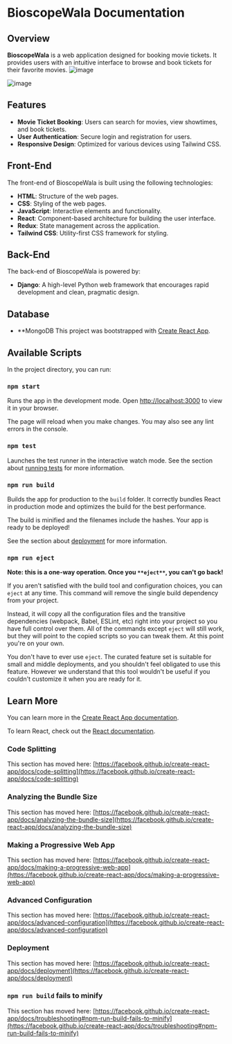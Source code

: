 # BioscopeWala Documentation
## Overview
**BioscopeWala** is a web application designed for booking movie tickets. It provides users with an intuitive interface to browse and book tickets for their favorite movies.
![image](https://github.com/user-attachments/assets/b0524847-0322-4152-a6c9-8db2f7bde56d)

![image](https://github.com/user-attachments/assets/ffb701ed-0d30-416f-b2cf-bbd14acb0d78)

## Features
- **Movie Ticket Booking**: Users can search for movies, view showtimes, and book tickets.
- **User Authentication**: Secure login and registration for users.
- **Responsive Design**: Optimized for various devices using Tailwind CSS.
## Front-End
The front-end of BioscopeWala is built using the following technologies:

- **HTML**: Structure of the web pages.
- **CSS**: Styling of the web pages.
- **JavaScript**: Interactive elements and functionality.
- **React**: Component-based architecture for building the user interface.
- **Redux**: State management across the application.
- **Tailwind CSS**: Utility-first CSS framework for styling.
## Back-End
The back-end of BioscopeWala is powered by:

- **Django**: A high-level Python web framework that encourages rapid development and clean, pragmatic design.
## Database
- **MongoDB
This project was bootstrapped with [﻿Create React App](https://github.com/facebook/create-react-app).

## Available Scripts
In the project directory, you can run:

### `npm start` 
Runs the app in the development mode.
Open [﻿http://localhost:3000](http://localhost:3000/) to view it in your browser.

The page will reload when you make changes.
You may also see any lint errors in the console.

### `npm test` 
Launches the test runner in the interactive watch mode.
See the section about [﻿running tests](https://facebook.github.io/create-react-app/docs/running-tests) for more information.

### `npm run build` 
Builds the app for production to the `build` folder.
It correctly bundles React in production mode and optimizes the build for the best performance.

The build is minified and the filenames include the hashes.
Your app is ready to be deployed!

See the section about [﻿deployment](https://facebook.github.io/create-react-app/docs/deployment) for more information.

### `npm run eject` 
**Note: this is a one-way operation. Once you **`**eject**`**, you can't go back!**

If you aren't satisfied with the build tool and configuration choices, you can `eject` at any time. This command will remove the single build dependency from your project.

Instead, it will copy all the configuration files and the transitive dependencies (webpack, Babel, ESLint, etc) right into your project so you have full control over them. All of the commands except `eject` will still work, but they will point to the copied scripts so you can tweak them. At this point you're on your own.

You don't have to ever use `eject`. The curated feature set is suitable for small and middle deployments, and you shouldn't feel obligated to use this feature. However we understand that this tool wouldn't be useful if you couldn't customize it when you are ready for it.

## Learn More
You can learn more in the [﻿Create React App documentation](https://facebook.github.io/create-react-app/docs/getting-started).

To learn React, check out the [﻿React documentation](https://reactjs.org/).

### Code Splitting
This section has moved here: [﻿https://facebook.github.io/create-react-app/docs/code-splitting](https://facebook.github.io/create-react-app/docs/code-splitting) 

### Analyzing the Bundle Size
This section has moved here: [﻿https://facebook.github.io/create-react-app/docs/analyzing-the-bundle-size](https://facebook.github.io/create-react-app/docs/analyzing-the-bundle-size) 

### Making a Progressive Web App
This section has moved here: [﻿https://facebook.github.io/create-react-app/docs/making-a-progressive-web-app](https://facebook.github.io/create-react-app/docs/making-a-progressive-web-app) 

### Advanced Configuration
This section has moved here: [﻿https://facebook.github.io/create-react-app/docs/advanced-configuration](https://facebook.github.io/create-react-app/docs/advanced-configuration) 

### Deployment
This section has moved here: [﻿https://facebook.github.io/create-react-app/docs/deployment](https://facebook.github.io/create-react-app/docs/deployment) 

### `npm run build` fails to minify
This section has moved here: [﻿https://facebook.github.io/create-react-app/docs/troubleshooting#npm-run-build-fails-to-minify](https://facebook.github.io/create-react-app/docs/troubleshooting#npm-run-build-fails-to-minify) 

